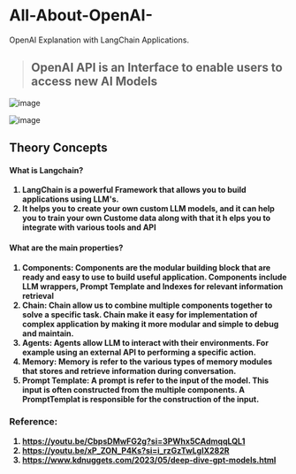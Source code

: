 # All-About-OpenAI-
OpenAI Explanation with LangChain Applications.

 > ## <b> OpenAI API is an Interface to enable users to access new AI Models </b>

![image](https://github.com/Chandrakant817/All-About-OpenAI-/assets/69152112/45cce673-c5e1-4831-b87e-a451cfa439a9)

![image](https://github.com/Chandrakant817/All-About-OpenAI-/assets/69152112/479eaf04-bc27-4d44-80bd-f59dd909d2bd)

## <b> Theory Concepts </b>
#### <b> What is Langchain? 
1. LangChain is a powerful Framework that allows you to build applications using LLM's.
2. It helps you to create your own custom LLM models, and it can help you to train your own Custome data along with that it h elps you to integrate with various tools and API

#### <b> What are the main properties? </b>
1. Components: Components are the modular building block that are ready and easy to use to build useful application. Components include LLM wrappers, Prompt Template and Indexes for relevant information retrieval
2. Chain: Chain allow us to combine multiple components together to solve a specific task. Chain make it easy for implementation of complex application by making it more modular and simple to debug and maintain.
3. Agents: Agents allow LLM to interact with their environments. For example using an external API to performing a specific action.
4. Memory: Memory is refer to the various types of memory modules that stores and retrieve information during conversation.
5. Prompt Template: A prompt is refer to the input of the model. This input is often constructed from the multiple components. A PromptTemplat is responsible for the construction of the input.



### <b> Reference: </b>
1. https://youtu.be/CbpsDMwFG2g?si=3PWhx5CAdmqqLQL1
2. https://youtu.be/xP_ZON_P4Ks?si=i_rzGzTwLgIX282R
3. https://www.kdnuggets.com/2023/05/deep-dive-gpt-models.html
